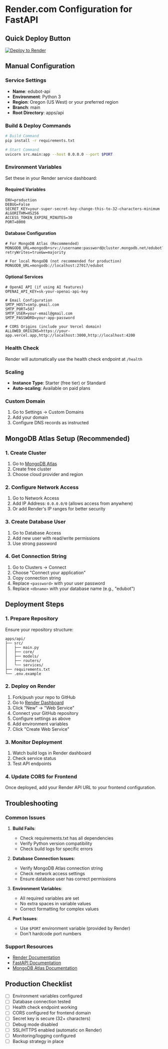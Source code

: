 # Render.com Configuration for FastAPI

## Quick Deploy Button
[![Deploy to Render](https://render.com/images/deploy-to-render-button.svg)](https://render.com/deploy)

## Manual Configuration

### Service Settings
- **Name**: edubot-api
- **Environment**: Python 3
- **Region**: Oregon (US West) or your preferred region
- **Branch**: main
- **Root Directory**: apps/api

### Build & Deploy Commands
```bash
# Build Command
pip install -r requirements.txt

# Start Command
uvicorn src.main:app --host 0.0.0.0 --port $PORT
```

### Environment Variables
Set these in your Render service dashboard:

#### Required Variables
```
ENV=production
DEBUG=False
SECRET_KEY=your-super-secret-key-change-this-to-32-characters-minimum
ALGORITHM=HS256
ACCESS_TOKEN_EXPIRE_MINUTES=30
PORT=8000
```

#### Database Configuration
```
# For MongoDB Atlas (Recommended)
MONGODB_URL=mongodb+srv://username:password@cluster.mongodb.net/edubot?retryWrites=true&w=majority

# For local MongoDB (not recommended for production)
MONGODB_URL=mongodb://localhost:27017/edubot
```

#### Optional Services
```
# OpenAI API (if using AI features)
OPENAI_API_KEY=sk-your-openai-api-key

# Email Configuration
SMTP_HOST=smtp.gmail.com
SMTP_PORT=587
SMTP_USER=your-email@gmail.com
SMTP_PASSWORD=your-app-password

# CORS Origins (include your Vercel domain)
ALLOWED_ORIGINS=https://your-app.vercel.app,http://localhost:3000,http://localhost:4200
```

### Health Check
Render will automatically use the health check endpoint at `/health`

### Scaling
- **Instance Type**: Starter (free tier) or Standard
- **Auto-scaling**: Available on paid plans

### Custom Domain
1. Go to Settings → Custom Domains
2. Add your domain
3. Configure DNS records as instructed

## MongoDB Atlas Setup (Recommended)

### 1. Create Cluster
1. Go to [MongoDB Atlas](https://cloud.mongodb.com/)
2. Create free cluster
3. Choose cloud provider and region

### 2. Configure Network Access
1. Go to Network Access
2. Add IP Address: `0.0.0.0/0` (allows access from anywhere)
3. Or add Render's IP ranges for better security

### 3. Create Database User
1. Go to Database Access
2. Add new user with read/write permissions
3. Use strong password

### 4. Get Connection String
1. Go to Clusters → Connect
2. Choose "Connect your application"
3. Copy connection string
4. Replace `<password>` with your user password
5. Replace `<dbname>` with your database name (e.g., "edubot")

## Deployment Steps

### 1. Prepare Repository
Ensure your repository structure:
```
apps/api/
├── src/
│   ├── main.py
│   ├── core/
│   ├── models/
│   ├── routers/
│   └── services/
├── requirements.txt
└── .env.example
```

### 2. Deploy on Render
1. Fork/push your repo to GitHub
2. Go to [Render Dashboard](https://dashboard.render.com)
3. Click "New" → "Web Service"
4. Connect your GitHub repository
5. Configure settings as above
6. Add environment variables
7. Click "Create Web Service"

### 3. Monitor Deployment
1. Watch build logs in Render dashboard
2. Check service status
3. Test API endpoints

### 4. Update CORS for Frontend
Once deployed, add your Render API URL to your frontend configuration.

## Troubleshooting

### Common Issues

1. **Build Fails**:
   - Check requirements.txt has all dependencies
   - Verify Python version compatibility
   - Check build logs for specific errors

2. **Database Connection Issues**:
   - Verify MongoDB Atlas connection string
   - Check network access settings
   - Ensure database user has correct permissions

3. **Environment Variables**:
   - All required variables are set
   - No extra spaces in variable values
   - Correct formatting for complex values

4. **Port Issues**:
   - Use `$PORT` environment variable (provided by Render)
   - Don't hardcode port numbers

### Support Resources
- [Render Documentation](https://render.com/docs)
- [FastAPI Documentation](https://fastapi.tiangolo.com/)
- [MongoDB Atlas Documentation](https://docs.atlas.mongodb.com/)

## Production Checklist

- [ ] Environment variables configured
- [ ] Database connection tested
- [ ] Health check endpoint working
- [ ] CORS configured for frontend domain
- [ ] Secret key is secure (32+ characters)
- [ ] Debug mode disabled
- [ ] SSL/HTTPS enabled (automatic on Render)
- [ ] Monitoring/logging configured
- [ ] Backup strategy in place